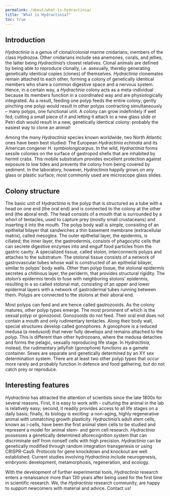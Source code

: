 ```yaml
---
permalink: /about/what-is-hydractinia/
title: "What is Hydractinia?"
toc: true
---
```


## Introduction

_Hydractinia_ is a genus of clonal/colonial marine cnidarians, members of the class Hydrozoa. Other cnidarians include sea anemones, corals, and jellies, the latter being *Hydractinia*’s closest relatives. Clonal animals are defined by being able to reproduce clonally, i.e. asexually, thereby generating genetically identical copies (clones) of themselves. *Hydractinia* clonemates remain attached to each other, forming a colony of genetically identical members who share a common digestive space and a nervous system. Hence, in a certain way, a *Hydractinia* colony acts as a meta-individual because its members function in a coordinated way and are physiologically integrated. As a result, feeding one polyp feeds the entire colony; gently pinching one polyp would result in other polyps contracting simultaneously – many polyps, one functional unit. A colony can grow indefinitely if well fed; cutting a small piece of it and letting it attach to a new glass slide or Petri dish would result in a new, genetically identical colony: probably the easiest way to clone an animal! 

Among the many *Hydractinia* species known worldwide, two North Atlantic ones have been best studied: The European *Hydractinia echinata* and its American congener *H. symbiolongicarpus*. In the wild, *Hydractinia* forms sessile colonies on the surface of gastropod shells that are inhabited by hermit crabs. This mobile substratum provides excellent protection against exposure to low tides and prevents the colony from being covered by sediment. In the laboratory, however, *Hydractinia* happily grows on any glass or plastic surface; most commonly used are microscope glass slides. 



## Colony structure

The basic unit of *Hydractinia* is the polyp that is structured as a tube with a head on one end (the oral end) and is connected to the colony at the other end (the aboral end). The head consists of a mouth that is surrounded by a whorl of tentacles, used to capture prey (mostly small crustaceans) and inserting it into the mouth. The polyp body wall is simple, consisting of an epithelial bilayer that sandwiches a thin basement membrane (extracellular matrix), called mesoglea. The outer epithelial layer, the epidermis, is ciliated; the inner layer, the gastrodermis, consists of phagocytic cells that can secrete digestive enzymes into and engulf food particles from the gastric cavity. A specialized tissue, called stolon, interconnects polyps and attaches to the substratum. The stolonal tissue consists of a network of gastrovascular tubes whose wall is constructed of an epithelial bilayer, similar to polyps’ body walls. Other than polyp tissue, the stolonal epidermis secretes a chitinous layer, the periderm, that provides structural rigidity. The stolon’s epidermis tends to fuse with neighboring stolons’ epidermis, resulting in a so called stolonal mat, consisting of an upper and lower epidermal layers with a network of gastrodermal tubes running between them. Polyps are connected to the stolons at their aboral end. 



Most polyps can feed and are hence called gastrozooids. As the colony matures, other polyp types emerge. The most prominent of which is the sexual polyp or gonozooid. Gonozooids do not feed. Their oral end does not contain a mouth and only rudimentary tentacles. Along their body wall, special structures develop called gonophores. A gonophore is a reduced medusa (a medusoid) that never fully develops and remains attached to the polyp. This is different than other hydrozoans, where the medusa detaches and forms the pelagic, sexually reproducing life stage. In *Hydractinia,* instead, the rudimentary jellyfish (gonophore) functions as a gamete container. Sexes are separate and genetically determined by an XY sex determination system. There are at least two other polyp types that occur more rarely and probably function in defence and food gathering, but do not catch prey or reproduce. 



## Interesting features

_Hydractinia_ has attracted the attention of scientists since the late 1800s for several reasons. First, it is easy to work with - culturing the animal in the lab is relatively easy; second, it readily provides access to all life stages on a daily basis; finally, its biology is exciting: a non-aging, highly regenerative animal with unmatching growth plasticity. *Hydractinia*’s adult stem cells, known as i-cells, have been the first animal stem cells to be studied and represent a model for animal stem- and germ cell research. *Hydractinia* possesses a genetically determined allorecognition system that can discriminate self from nonself cells with high precision. *Hydractinia*  can be genetically modified through random integration transgenesis or using CRISPR-Cas9. Protocols for gene knockdown and knockout are well established. Current studies involving *Hydractinia* include neurogenesis, embryonic development, metamorphosis, regeneration, and ecology. 

With the development of further experimental tools, *Hydractinia* research enters a renaissance more than 130 years after being used for the first time in scientific research. We, the *Hydractinia* research community, are happy to support newcomers with material and advice. Contact us!